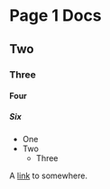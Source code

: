 # Page 1 Docs
## Two
### Three
#### Four
##### Six

- One
- Two
    - Three


A [link](http://www.google.com) to somewhere.
